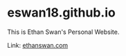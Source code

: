 # eswan18.github.io

This is Ethan Swan's Personal Website.

Link: [ethanswan.com](http://ethanswan.com)
